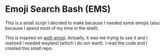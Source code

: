 # Emoji Search Bash (EMS)
This is a small script I decided to make because I needed some emojis (also because I spend most of my time in the shell).



This is inspired on [wofi-emoji](https://github.com/Zeioth/wofi-emoji). Actually, it was me trying to use it and I realized i needed wayland (which I do not want). I read the code and I created this small repo.

